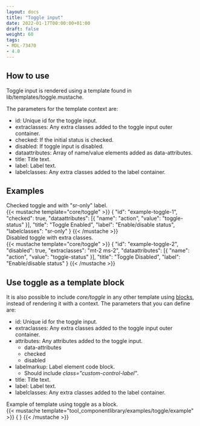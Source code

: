 ```yaml
---
layout: docs
title: "Toggle input"
date: 2022-01-17T00:00:00+01:00
draft: false
weight: 60
tags:
- MDL-73470
- 4.0
---
```


## How to use

Toggle input is rendered using a template found in lib/templates/toggle.mustache.

The parameters for the template context are:
* id: Unique id for the toggle input.
* extraclasses: Any extra classes added to the toggle input outer container.
* checked: If the initial status is checked.
* disabled: If toggle input is disabled.
* dataattributes: Array of name/value elements added as data-attributes.
* title: Title text.
* label: Label text.
* labelclasses: Any extra classes added to the label container.

## Examples

<div class="small">
Checked toggle and with "sr-only" label.
</div>
{{< mustache template="core/toggle" >}}
    {
        "id": "example-toggle-1",
        "checked": true,
        "dataattributes": [{
            "name": "action",
            "value": "toggle-status"
        }],
        "title": "Toggle Enabled",
        "label": "Enable/disable status",
        "labelclasses": "sr-only"
    }
{{< /mustache >}}

<div class="mt-3 small">
Disabled toggle with extra classes.
</div>
{{< mustache template="core/toggle" >}}
    {
        "id": "example-toggle-2",
        "disabled": true,
        "extraclasses": "mt-2 ms-2",
        "dataattributes": [{
            "name": "action",
            "value": "toggle-status"
        }],
        "title": "Toggle Disabled",
        "label": "Enable/disable status"
    }
{{< /mustache >}}

## Use toggle as a template block

It is also possible to include *core/toggle* in any other template using [blocks](https://moodledev.io/docs/guides/templates#blocks), instead of rendering it with a context.
The parameters that you can define are:
* id: Unique id for the toggle input.
* extraclasses: Any extra classes added to the toggle input outer container.
* attributes: Any attributes added to the toggle input.
    * data-attributes
    * checked
    * disabled
* labelmarkup: Label element code block.
  * Should include *class="custom-control-label"*.
* title: Title text.
* label: Label text.
* labelclasses: Any extra classes added to the label container.

<div class="small">
Example of template using toggle as a block.
</div>
{{< mustache template="tool_componentlibrary/examples/toggle/example" >}}
    {
    }
{{< /mustache >}}
